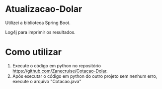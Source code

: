 # Atualizacao-Dolar

Utilizei a biblioteca Spring Boot.

Log4j para imprimir os resultados.

# Como utilizar

1. Execute o código em python no repositório https://github.com/Zanecruise/Cotacao-Dolar.
2. Após executar o código em python do outro projeto sem nenhum erro, execute o arquivo "Cotacao.java"
